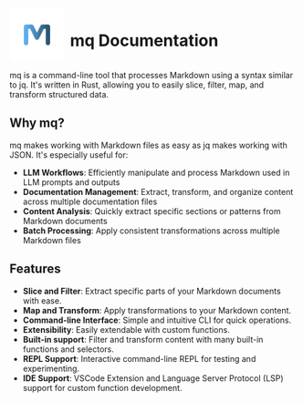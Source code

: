 <div style="display: flex; align-items: center;">
    <img src="./images//logo.svg" style="width: 96px; height: 96px; margin-right: 10px;"/>
    <div><h1>mq Documentation</h1></div>
</div>

mq is a command-line tool that processes Markdown using a syntax similar to jq.
It's written in Rust, allowing you to easily slice, filter, map, and transform structured data.

## Why mq?

mq makes working with Markdown files as easy as jq makes working with JSON. It's especially useful for:

- **LLM Workflows**: Efficiently manipulate and process Markdown used in LLM prompts and outputs
- **Documentation Management**: Extract, transform, and organize content across multiple documentation files
- **Content Analysis**: Quickly extract specific sections or patterns from Markdown documents
- **Batch Processing**: Apply consistent transformations across multiple Markdown files

## Features

- **Slice and Filter**: Extract specific parts of your Markdown documents with ease.
- **Map and Transform**: Apply transformations to your Markdown content.
- **Command-line Interface**: Simple and intuitive CLI for quick operations.
- **Extensibility**: Easily extendable with custom functions.
- **Built-in support**: Filter and transform content with many built-in functions and selectors.
- **REPL Support**: Interactive command-line REPL for testing and experimenting.
- **IDE Support**: VSCode Extension and Language Server Protocol (LSP) support for custom function development.

